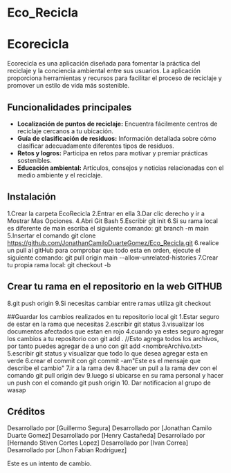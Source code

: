 # Eco_Recicla

# Ecorecicla

Ecorecicla es una aplicación diseñada para fomentar la práctica del reciclaje y la conciencia ambiental entre sus usuarios. La aplicación proporciona herramientas y recursos para facilitar el proceso de reciclaje y promover un estilo de vida más sostenible.

## Funcionalidades principales

- **Localización de puntos de reciclaje:** Encuentra fácilmente centros de reciclaje cercanos a tu ubicación.
- **Guía de clasificación de residuos:** Información detallada sobre cómo clasificar adecuadamente diferentes tipos de residuos.
- **Retos y logros:** Participa en retos para motivar y premiar prácticas sostenibles.
- **Educación ambiental:** Artículos, consejos y noticias relacionadas con el medio ambiente y el reciclaje.


## Instalación
1.Crear la carpeta EcoRecicla
2.Entrar en ella
3.Dar clic derecho y ir a Mostrar Mas Opciones.
4.Abri Git Bash
5.Escribir git init
6.Si su rama local es diferente de main escriba el siguiente comando: git branch -m main
5.Insertar el comando git clone https://github.com/JonathanCamiloDuarteGomez/Eco_Recicla.git
6.realice un pull al gitHub para comprobar que todo esta en orden, ejecute el siguiente comando: git pull origin main --allow-unrelated-histories
7.Crear tu propia rama local: git checkout -b <tu nombre>
## Crear tu rama en el repositorio en la web GITHUB
8.git push origin <nombre de la rama>
9.Si necesitas cambiar entre ramas utiliza git checkout <nombreRama>

##Guardar los cambios realizados en tu repositorio local git
1.Estar seguro de estar en la rama que necesitas
2.escribir git status
3.visualizar los documentos afectados que estan en rojo
4.cuando ya estes seguro agregar los cambios a tu repositorio con git add . //Esto agrega todos los archivos, por tanto puedes agregar de a uno con git add <nombreArchivo.txt>
5.escribir git status y visualizar que todo lo que desea agregar esta en verde
6.crear el commit con git commit -am"Este es el mensaje que describe el cambio"
7.ir a la rama dev
8.hacer un pull a la rama dev con el comando git pull origin dev
9.luego si ubicarse en su rama personal y hacer un push con el comando git push origin <mi rama>
10. Dar notificacion al grupo de wasap


## Créditos

Desarrollado por [Guillermo Segura]
Desarrollado por [Jonathan Camilo Duarte Gomez]
Desarrollado por [Henry Castañeda]
Desarrollado por [Hernando Stiven Cortes Lopez]
Desarrollado por [Ivan Correa]
Desarrollado por [Jhon Fabian Rodriguez]

Este es un intento de cambio.
